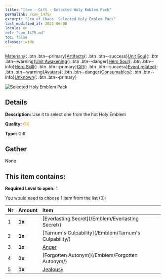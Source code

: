 ```yaml
---
title: "Item - Gift - Selected Holy Emblem Pack"
permalink: /con_1475/
excerpt: "Era of Chaos  Selected Holy Emblem Pack"
last_modified_at: 2021-06-08
locale: en
ref: "con_1475.md"
toc: false
classes: wide
---
```

 [Materials](/Items/){: .btn .btn--primary}[Artifacts](/Items/Artifacts/){: .btn .btn--success}[Unit Soul](/Items/UnitSoul/){: .btn .btn--warning}[Unit Awakening](/Items/UnitAwakening/){: .btn .btn--danger}[Hero Soul](/Items/HeroSoul/){: .btn .btn--info}[Hero Skill](/Items/HeroSkill/){: .btn .btn--primary}[Gift](/Items/Gift/){: .btn .btn--success}[Event related](/Items/Events/){: .btn .btn--warning}[Avatars](/Items/Avatars/){: .btn .btn--danger}[Consumables](/Items/Consumables/){: .btn .btn--info}[Unknown](/Items/Unknown/){: .btn .btn--primary}

 ![Selected Holy Emblem Pack](/images/t/i_907089.png)

## Details
 **Description:** Use it to select one from the hot Holy Emblem

 **Quality:** <span style="color: #FF8C00">OK</span>

 **Type:** Gift

## Gather

  None

## This item contains:

 **Required Level to open:** 1

 You would need to choose 1 item from the list (0):

  | Nr | Amount |     Item    |
  |:---|:-------|:------------|
  | 1 |  **1x** | [Everlasting Secret](/Emblem/Everlasting Secret/) |  | 
  | 2 |  **1x** | [Tarnum's Culpability](/Emblem/Tarnum's Culpability/) |  | 
  | 3 |  **1x** | [Anger](/Emblem/Anger/) |  | 
  | 4 |  **1x** | [Forgotten Autonym](/Emblem/Forgotten Autonym/) |  | 
  | 5 |  **1x** | [Jealousy](/Emblem/Jealousy/) |  | 
